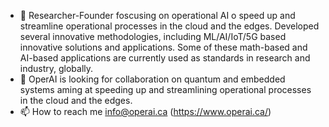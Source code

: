 - 👋 Researcher-Founder foscusing on operational AI o speed up and streamline operational processes in the cloud and the edges. 
     Developed several innovative methodologies, including ML/AI/IoT/5G based innovative solutions and applications. 
     Some of these math-based and AI-based applications are currently used as standards in research and industry, globally. 
- 💞️ OperAI is looking for collaboration on quantum and embedded systems aming at speeding up and streamlining operational processes in the cloud and the edges. 
- 📫 How to reach me info@operai.ca (https://www.operai.ca/)

 
<!---
abari212/abari212 is a ✨ special ✨ repository because its `README.md` (this file) appears on your GitHub profile.
You can click the Preview link to take a look at your changes.
--->
